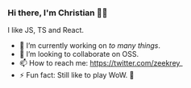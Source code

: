 ### Hi there, I'm Christian 🐱‍🚀

I like JS, TS and React. 

- 🔭 I’m currently working on _to many things_.
- 👯 I’m looking to collaborate on OSS.
- 📫 How to reach me: https://twitter.com/zeekrey_
- ⚡ Fun fact: Still like to play WoW. 🧓